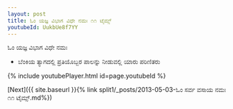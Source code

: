 ```yaml
---
layout: post
title: ಓಂ ಯಜ್ಞ ವಿಭಾಗ ವಿಧೇ ನಮಃ ೧೧ ಟೈಮ್ಸ್
youtubeId: UukbUe8f7YY
---
```

 
 
 ಓಂ ಯಜ್ಞ ವಿಭಾಗ ವಿಧೇ ನಮಃ  
 
 -  ಬೆಂಕಿಯ ತ್ಯಾಗದಲ್ಲಿ ಪ್ರತಿಯೊಬ್ಬರ ಪಾಲನ್ನು ನೀಡುವಲ್ಲಿ ಯಾರು ಪರಿಣಿತರು 
 
  
 
  
 
 
 
 
 
 


{% include youtubePlayer.html id=page.youtubeId %}
 
[Next]({{ site.baseurl }}{% link  split1/_posts/2013-05-03-ಓಂ ಸರ್ವ ವಸಾಯ ನಮಃ ೧೧ ಟೈಮ್ಸ್.md%})
 
